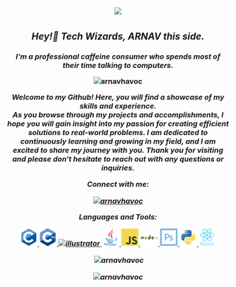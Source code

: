 <h1 align="center">
 <img src="https://gcdnb.pbrd.co/images/Mcb4Ibk2QhLA.png?o=1" />
</h1>
<h2 align="center" ><i>Hey!👋 Tech Wizards, ARNAV this side.</i></h2>
<h3 align="center"><i>I'm a professional caffeine consumer who spends most of their time talking to computers.</small></i>
<!--<img align="right" alt="Coding" width="400" src="https://media.tenor.com/rePDfDWO3XoAAAAd/hacking.gif">--> 
<p align="centre"> <img src="https://komarev.com/ghpvc/?username=arnavhavoc&label=Profile%20views&color=0e75b6&style=flat" alt="arnavhavoc" /></p>

<!--<p align="left"> <a href="https://github.com/ryo-ma/github-profile-trophy"><img src="https://github-profile-trophy.vercel.app/?username=arnavhavoc" alt="arnavhavoc" /></a> </p>-->
<p style="text-align:center"><i>
<centre>Welcome to my Github! Here, you will find a showcase of my skills and experience.<br>As you browse through my projects and accomplishments, I hope you will gain insight into my passion for creating efficient solutions to real-world problems. I am dedicated to continuously learning and growing in my field, and I am excited to share my journey with you. Thank you for visiting and please don't hesitate to reach out with any questions or inquiries.</centre>
 <p>

<p style="text-align:center"><b>Connect with me:<b></p>
<p align="centre">
<a href="https://linkedin.com/in/arnavhavoc" target="blank"><img align="center" src="https://raw.githubusercontent.com/rahuldkjain/github-profile-readme-generator/master/src/images/icons/Social/linked-in-alt.svg" alt="arnavhavoc" height="30" width="40" /></a>
</p>

<p style="text-align:center">Languages and Tools:</p>
<p align="centre"> <a href="https://www.cprogramming.com/" target="_blank" rel="noreferrer"> <img src="https://raw.githubusercontent.com/devicons/devicon/master/icons/c/c-original.svg" alt="c" width="40" height="40"/> </a> <a href="https://www.w3schools.com/cpp/" target="_blank" rel="noreferrer"> <img src="https://raw.githubusercontent.com/devicons/devicon/master/icons/cplusplus/cplusplus-original.svg" alt="cplusplus" width="40" height="40"/> </a> <a href="https://www.adobe.com/in/products/illustrator.html" target="_blank" rel="noreferrer"> <img src="https://www.vectorlogo.zone/logos/adobe_illustrator/adobe_illustrator-icon.svg" alt="illustrator" width="40" height="40"/> </a> <a href="https://www.java.com" target="_blank" rel="noreferrer"> <img src="https://raw.githubusercontent.com/devicons/devicon/master/icons/java/java-original.svg" alt="java" width="40" height="40"/> </a> <a href="https://developer.mozilla.org/en-US/docs/Web/JavaScript" target="_blank" rel="noreferrer"> <img src="https://raw.githubusercontent.com/devicons/devicon/master/icons/javascript/javascript-original.svg" alt="javascript" width="40" height="40"/> </a> <a href="https://nodejs.org" target="_blank" rel="noreferrer"> <img src="https://raw.githubusercontent.com/devicons/devicon/master/icons/nodejs/nodejs-original-wordmark.svg" alt="nodejs" width="40" height="40"/> </a> <a href="https://www.photoshop.com/en" target="_blank" rel="noreferrer"> <img src="https://raw.githubusercontent.com/devicons/devicon/master/icons/photoshop/photoshop-line.svg" alt="photoshop" width="40" height="40"/> </a> <a href="https://www.python.org" target="_blank" rel="noreferrer"> <img src="https://raw.githubusercontent.com/devicons/devicon/master/icons/python/python-original.svg" alt="python" width="40" height="40"/> </a> <a href="https://reactjs.org/" target="_blank" rel="noreferrer"> <img src="https://raw.githubusercontent.com/devicons/devicon/master/icons/react/react-original-wordmark.svg" alt="react" width="40" height="40"/> </a> </p>

<!--<p><img align="centre" src="https://github-readme-stats.vercel.app/api/top-langs?username=arnavhavoc&show_icons=true&locale=en&layout=compact" alt="arnavhavoc" /></p>-->

<p>&nbsp;<img align="center" src="https://github-readme-stats.vercel.app/api?username=arnavhavoc&show_icons=true&locale=en" alt="arnavhavoc" /></p>

<p><img align="center" src="https://github-readme-streak-stats.herokuapp.com/?user=arnavhavoc&" alt="arnavhavoc" /></p>
